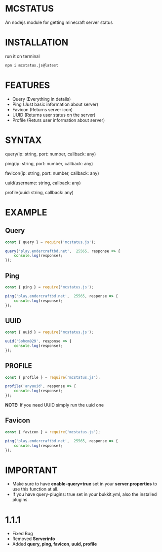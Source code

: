 # MCSTATUS
 An nodejs module for getting minecraft server status

# INSTALLATION

run it on terminal

```sh
npm i mcstatus.js@latest
```

# FEATURES
- Query (Everything in details)
- Ping (Just basic information about server)
- Favicon (Returns server icon)
- UUID (Returns user status on the server)
- Profile (Returs user information about server)

# SYNTAX
query(ip: string, port: number, callback: any)

ping(ip: string, port: number, callback: any)

favicon(ip: string, port: number, callback: any)

uuid(username: string, callback: any)

profile(uuid: string, callback: any)


# EXAMPLE

## Query
```js
const { query } = require('mcstatus.js');

query('play.endercraftbd.net',  25565, response => {
    console.log(response);
});
```

## Ping
```js
const { ping } = require('mcstatus.js');

ping('play.endercraftbd.net',  25565, response => {
    console.log(response);
});
```
## UUID
```js
const { uuid } = require('mcstatus.js');

uuid('Sohom829', response => {
    console.log(response);
});
```
## PROFILE
```js
const { profile } = require('mcstatus.js');

profile('anyuuid', response => {
    console.log(response);
});
```
**NOTE:** If you need UUID simply run the uuid one
## Favicon
```js
const { favicon } = require('mcstatus.js');

ping('play.endercraftbd.net',  25565, response => {
    console.log(response);
});
```

# IMPORTANT
- Make sure to have **enable-query=true** set in your **server.properties** to use this function at all.
- If you have query-plugins: true set in your bukkit.yml, also the installed plugins.



# 1.1.1
- Fixed Bug
- Removed **Serverinfo**
- Added **query, ping, favicon, uuid, profile**